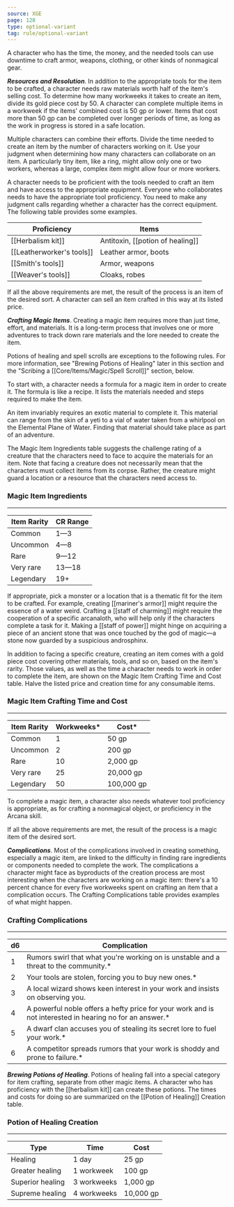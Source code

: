 ```yaml
---
source: XGE
page: 128
type: optional-variant
tag: rule/optional-variant
---
```


A character who has the time, the money, and the needed tools can use downtime to craft armor, weapons, clothing, or other kinds of nonmagical gear.

**_Resources and Resolution_**. In addition to the appropriate tools for the item to be crafted, a character needs raw materials worth half of the item's selling cost. To determine how many workweeks it takes to create an item, divide its gold piece cost by 50. A character can complete multiple items in a workweek if the items' combined cost is 50 gp or lower. Items that cost more than 50 gp can be completed over longer periods of time, as long as the work in progress is stored in a safe location.

Multiple characters can combine their efforts. Divide the time needed to create an item by the number of characters working on it. Use your judgment when determining how many characters can collaborate on an item. A particularly tiny item, like a ring, might allow only one or two workers, whereas a large, complex item might allow four or more workers.

A character needs to be proficient with the tools needed to craft an item and have access to the appropriate equipment. Everyone who collaborates needs to have the appropriate tool proficiency. You need to make any judgment calls regarding whether a character has the correct equipment. The following table provides some examples.

|Proficiency|Items|
|-------|-------|
|[[Herbalism kit]]|Antitoxin, [[potion of healing]]|
|[[Leatherworker's tools]]|Leather armor, boots|
|[[Smith's tools]]|Armor, weapons|
|[[Weaver's tools]]|Cloaks, robes|

If all the above requirements are met, the result of the process is an item of the desired sort. A character can sell an item crafted in this way at its listed price.

**_Crafting Magic Items_**. Creating a magic item requires more than just time, effort, and materials. It is a long-term process that involves one or more adventures to track down rare materials and the lore needed to create the item.

Potions of healing and spell scrolls are exceptions to the following rules. For more information, see "Brewing Potions of Healing" later in this section and the "Scribing a [[Core/Items/Magic/Spell Scroll]]" section, below.

To start with, a character needs a formula for a magic item in order to create it. The formula is like a recipe. It lists the materials needed and steps required to make the item.

An item invariably requires an exotic material to complete it. This material can range from the skin of a yeti to a vial of water taken from a whirlpool on the Elemental Plane of Water. Finding that material should take place as part of an adventure.

The Magic Item Ingredients table suggests the challenge rating of a creature that the characters need to face to acquire the materials for an item. Note that facing a creature does not necessarily mean that the characters must collect items from its corpse. Rather, the creature might guard a location or a resource that the characters need access to.

### Magic Item Ingredients
---
|Item Rarity|CR Range|
|-------|-------|
|Common|1—3|
|Uncommon|4—8|
|Rare|9—12|
|Very rare|13—18|
|Legendary|19+|

If appropriate, pick a monster or a location that is a thematic fit for the item to be crafted. For example, creating [[mariner's armor]] might require the essence of a water weird. Crafting a [[staff of charming]] might require the cooperation of a specific arcanaloth, who will help only if the characters complete a task for it. Making a [[staff of power]] might hinge on acquiring a piece of an ancient stone that was once touched by the god of magic—a stone now guarded by a suspicious androsphinx.

In addition to facing a specific creature, creating an item comes with a gold piece cost covering other materials, tools, and so on, based on the item's rarity. Those values, as well as the time a character needs to work in order to complete the item, are shown on the Magic Item Crafting Time and Cost table. Halve the listed price and creation time for any consumable items.

### Magic Item Crafting Time and Cost
---
|Item Rarity|Workweeks*|Cost*|
|-----|-----|-----|
|Common|1|50 gp|
|Uncommon|2|200 gp|
|Rare|10|2,000 gp|
|Very rare|25|20,000 gp|
|Legendary|50|100,000 gp|

To complete a magic item, a character also needs whatever tool proficiency is appropriate, as for crafting a nonmagical object, or proficiency in the Arcana skill.

If all the above requirements are met, the result of the process is a magic item of the desired sort.

**_Complications_**. Most of the complications involved in creating something, especially a magic item, are linked to the difficulty in finding rare ingredients or components needed to complete the work. The complications a character might face as byproducts of the creation process are most interesting when the characters are working on a magic item: there's a 10 percent chance for every five workweeks spent on crafting an item that a complication occurs. The Crafting Complications table provides examples of what might happen.

### Crafting Complications
---
|d6|Complication|
|---|-----------|
|1|Rumors swirl that what you're working on is unstable and a threat to the community.*|
|2|Your tools are stolen, forcing you to buy new ones.*|
|3|A local wizard shows keen interest in your work and insists on observing you.|
|4|A powerful noble offers a hefty price for your work and is not interested in hearing no for an answer.*|
|5|A dwarf clan accuses you of stealing its secret lore to fuel your work.*|
|6|A competitor spreads rumors that your work is shoddy and prone to failure.*|

**_Brewing Potions of Healing_**. Potions of healing fall into a special category for item crafting, separate from other magic items. A character who has proficiency with the [[herbalism kit]] can create these potions. The times and costs for doing so are summarized on the [[Potion of Healing]] Creation table.

### Potion of Healing Creation
---
|Type|Time|Cost|
|-----|-----|-----|
|Healing|1 day|25 gp|
|Greater healing|1 workweek|100 gp|
|Superior healing|3 workweeks|1,000 gp|
|Supreme healing|4 workweeks|10,000 gp|

